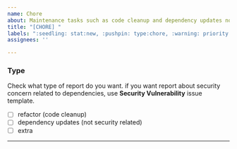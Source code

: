 ```yaml
---
name: Chore
about: Maintenance tasks such as code cleanup and dependency updates not related to security
title: "[CHORE] "
labels: ":seedling: stat:new, :pushpin: type:chore, :warning: priority:low"
assignees: ''

---
```

### Type

Check what type of report do you want. if you want report about security concern related to dependencies, use **Security Vulnerability** issue template.

- [ ] refactor (code cleanup)
- [ ] dependency updates (not security related)
- [ ] extra

---
